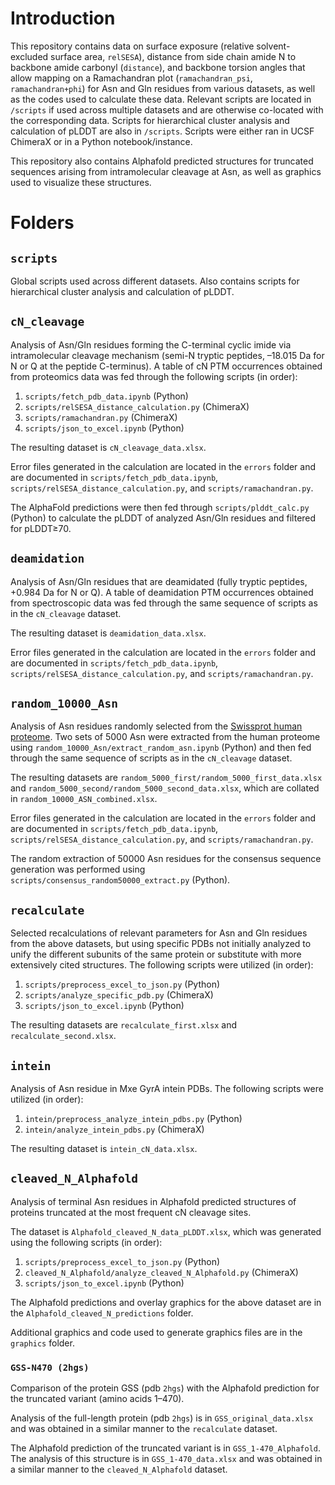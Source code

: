 # Introduction

This repository contains data on surface exposure (relative solvent-excluded surface area, `relSESA`), distance from side chain amide N to backbone amide carbonyl (`distance`), and backbone torsion angles that allow mapping on a Ramachandran plot (`ramachandran_psi`, `ramachandran+phi`) for Asn and Gln residues from various datasets, as well as the codes used to calculate these data. Relevant scripts are located in `/scripts` if used across multiple datasets and are otherwise co-located with the corresponding data. Scripts for hierarchical cluster analysis and calculation of pLDDT are also in `/scripts`. Scripts were either ran in UCSF ChimeraX or in a Python notebook/instance.

This repository also contains Alphafold predicted structures for truncated sequences arising from intramolecular cleavage at Asn, as well as graphics used to visualize these structures.

# Folders

## `scripts`

Global scripts used across different datasets. Also contains scripts for hierarchical cluster analysis and calculation of pLDDT.

## `cN_cleavage`

Analysis of Asn/Gln residues forming the C-terminal cyclic imide via intramolecular cleavage mechanism (semi-N tryptic peptides, –18.015 Da for N or Q at the peptide C-terminus). A table of cN PTM occurrences obtained from proteomics data was fed through the following scripts (in order):

1. `scripts/fetch_pdb_data.ipynb` (Python)
2. `scripts/relSESA_distance_calculation.py` (ChimeraX)
3. `scripts/ramachandran.py` (ChimeraX)
4. `scripts/json_to_excel.ipynb` (Python)
   
The resulting dataset is `cN_cleavage_data.xlsx`.

Error files generated in the calculation are located in the `errors` folder and are documented in `scripts/fetch_pdb_data.ipynb`, `scripts/relSESA_distance_calculation.py`, and `scripts/ramachandran.py`.

The AlphaFold predictions were then fed through `scripts/plddt_calc.py` (Python) to calculate the pLDDT of analyzed Asn/Gln residues and filtered for pLDDT≥70.

## `deamidation`

Analysis of Asn/Gln residues that are deamidated (fully tryptic peptides, +0.984 Da for N or Q). A table of deamidation PTM occurrences obtained from spectroscopic data was fed through the same sequence of scripts as in the `cN_cleavage` dataset.

The resulting dataset is `deamidation_data.xlsx`.

Error files generated in the calculation are located in the `errors` folder and are documented in `scripts/fetch_pdb_data.ipynb`, `scripts/relSESA_distance_calculation.py`, and `scripts/ramachandran.py`.

## `random_10000_Asn`

Analysis of Asn residues randomly selected from the [Swissprot human proteome](https://pubmed.ncbi.nlm.nih.gov/8594581/). Two sets of 5000 Asn were extracted from the human proteome using `random_10000_Asn/extract_random_asn.ipynb` (Python) and then fed through the same sequence of scripts as in the `cN_cleavage` dataset.

The resulting datasets are `random_5000_first/random_5000_first_data.xlsx` and `random_5000_second/random_5000_second_data.xlsx`, which are collated in `random_10000_ASN_combined.xlsx`.

Error files generated in the calculation are located in the `errors` folder and are documented in `scripts/fetch_pdb_data.ipynb`, `scripts/relSESA_distance_calculation.py`, and `scripts/ramachandran.py`.

The random extraction of 50000 Asn residues for the consensus sequence generation was performed using `scripts/consensus_random50000_extract.py` (Python).

## `recalculate`

Selected recalculations of relevant parameters for Asn and Gln residues from the above datasets, but using specific PDBs not initially analyzed to unify the different subunits of the same protein or substitute with more extensively cited structures. The following scripts were utilized (in order):

1. `scripts/preprocess_excel_to_json.py` (Python)
2. `scripts/analyze_specific_pdb.py` (ChimeraX)
3. `scripts/json_to_excel.ipynb` (Python)

The resulting datasets are `recalculate_first.xlsx` and `recalculate_second.xlsx`.

## `intein`

Analysis of Asn residue in Mxe GyrA intein PDBs. The following scripts were utilized (in order):

1. `intein/preprocess_analyze_intein_pdbs.py` (Python)
2. `intein/analyze_intein_pdbs.py` (ChimeraX)

The resulting dataset is `intein_cN_data.xlsx`.

## `cleaved_N_Alphafold`

Analysis of terminal Asn residues in Alphafold predicted structures of proteins truncated at the most frequent cN cleavage sites.

The dataset is `Alphafold_cleaved_N_data_pLDDT.xlsx`, which was generated using the following scripts (in order):

1. `scripts/preprocess_excel_to_json.py` (Python)
2. `cleaved_N_Alphafold/analyze_cleaved_N_Alphafold.py` (ChimeraX)
3. `scripts/json_to_excel.ipynb` (Python)

The Alphafold predictions and overlay graphics for the above dataset are in the `Alphafold_cleaved_N_predictions` folder.

Additional graphics and code used to generate graphics files are in the `graphics` folder.

### `GSS-N470 (2hgs)`

Comparison of the protein GSS (pdb `2hgs`) with the Alphafold prediction for the truncated variant (amino acids 1–470). 

Analysis of the full-length protein (pdb `2hgs`) is in `GSS_original_data.xlsx` and was obtained in a similar manner to the `recalculate` dataset.

The Alphafold prediction of the truncated variant is in `GSS_1-470_Alphafold`. The analysis of this structure is in `GSS_1-470_data.xlsx` and was obtained in a similar manner to the `cleaved_N_Alphafold` dataset.

